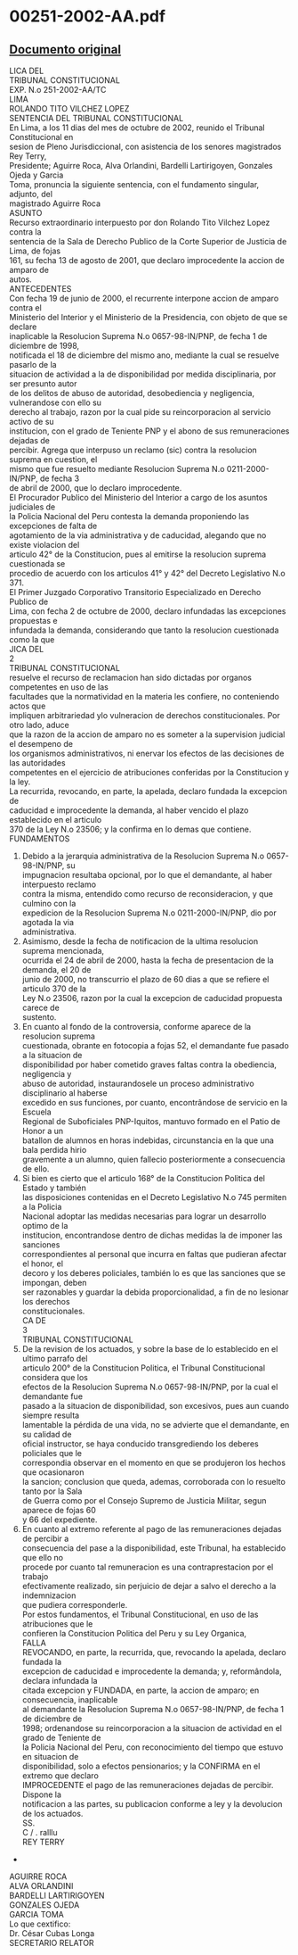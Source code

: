 
00251-2002-AA.pdf
=================
  
[Documento original](https://tc.gob.pe/jurisprudencia/2003/00251-2002-AA.pdf)  
---  
LICA DEL  
TRIBUNAL CONSTITUCIONAL  
EXP. N.o 251-2002-AA/TC  
LIMA  
ROLANDO TITO VILCHEZ LOPEZ  
SENTENCIA DEL TRIBUNAL CONSTITUCIONAL  
En Lima, a los 11 dias del mes de octubre de 2002, reunido el Tribunal Constitucional en  
sesion de Pleno Jurisdiccional, con asistencia de los senores magistrados Rey Terry,  
Presidente; Aguirre Roca, Alva Orlandini, Bardelli Lartirigoyen, Gonzales Ojeda y Garcia  
Toma, pronuncia la siguiente sentencia, con el fundamento singular, adjunto, del  
magistrado Aguirre Roca  
ASUNTO  
Recurso extraordinario interpuesto por don Rolando Tito Vilchez Lopez contra la  
sentencia de la Sala de Derecho Publico de la Corte Superior de Justicia de Lima, de fojas  
161, su fecha 13 de agosto de 2001, que declaro improcedente la accion de amparo de  
autos.  
ANTECEDENTES  
Con fecha 19 de junio de 2000, el recurrente interpone accion de amparo contra el  
Ministerio del Interior y el Ministerio de la Presidencia, con objeto de que se declare  
inaplicable la Resolucion Suprema N.o 0657-98-IN/PNP, de fecha 1 de diciembre de 1998,  
notificada el 18 de diciembre del mismo ano, mediante la cual se resuelve pasarlo de la  
situacion de actividad a la de disponibilidad por medida disciplinaria, por ser presunto autor  
de los delitos de abuso de autoridad, desobediencia y negligencia, vulnerandose con ello su  
derecho al trabajo, razon por la cual pide su reincorporacion al servicio activo de su  
institucion, con el grado de Teniente PNP y el abono de sus remuneraciones dejadas de  
percibir. Agrega que interpuso un reclamo (sic) contra la resolucion suprema en cuestion, el  
mismo que fue resuelto mediante Resolucion Suprema N.o 0211-2000-IN/PNP, de fecha 3  
de abril de 2000, que lo declaro improcedente.  
El Procurador Publico del Ministerio del Interior a cargo de los asuntos judiciales de  
la Policia Nacional del Peru contesta la demanda proponiendo las excepciones de falta de  
agotamiento de la via administrativa y de caducidad, alegando que no existe violacion del  
articulo 42° de la Constitucion, pues al emitirse la resolucion suprema cuestionada se  
procedio de acuerdo con los articulos 41° y 42° del Decreto Legislativo N.o 371.  
El Primer Juzgado Corporativo Transitorio Especializado en Derecho Publico de  
Lima, con fecha 2 de octubre de 2000, declaro infundadas las excepciones propuestas e  
infundada la demanda, considerando que tanto la resolucion cuestionada como la que  
JICA DEL  
2  
TRIBUNAL CONSTITUCIONAL  
resuelve el recurso de reclamacion han sido dictadas por organos competentes en uso de las  
facultades que la normatividad en la materia les confiere, no conteniendo actos que  
impliquen arbitrariedad ylo vulneracion de derechos constitucionales. Por otro lado, aduce  
que la razon de la accion de amparo no es someter a la supervision judicial el desempeno de  
los organismos administrativos, ni enervar los efectos de las decisiones de las autoridades  
competentes en el ejercicio de atribuciones conferidas por la Constitucion y la ley.  
La recurrida, revocando, en parte, la apelada, declaro fundada la excepcion de  
caducidad e improcedente la demanda, al haber vencido el plazo establecido en el articulo  
370 de la Ley N.o 23506; y la confirma en lo demas que contiene.  
FUNDAMENTOS  
1. Debido a la jerarquia administrativa de la Resolucion Suprema N.o 0657-98-IN/PNP, su  
impugnacion resultaba opcional, por lo que el demandante, al haber interpuesto reclamo  
contra la misma, entendido como recurso de reconsideracion, y que culmino con la  
expedicion de la Resolucion Suprema N.o 0211-2000-IN/PNP, dio por agotada la via  
administrativa.  
2. Asimismo, desde la fecha de notificacion de la ultima resolucion suprema mencionada,  
ocurrida el 24 de abril de 2000, hasta la fecha de presentacion de la demanda, el 20 de  
junio de 2000, no transcurrio el plazo de 60 dias a que se refiere el articulo 370 de la  
Ley N.o 23506, razon por la cual la excepcion de caducidad propuesta carece de  
sustento.  
3. En cuanto al fondo de la controversia, conforme aparece de la resolucion suprema  
cuestionada, obrante en fotocopia a fojas 52, el demandante fue pasado a la situacion de  
disponibilidad por haber cometido graves faltas contra la obediencia, negligencia y  
abuso de autoridad, instaurandosele un proceso administrativo disciplinario al haberse  
excedido en sus funciones, por cuanto, encontrândose de servicio en la Escuela  
Regional de Suboficiales PNP-Iquitos, mantuvo formado en el Patio de Honor a un  
batallon de alumnos en horas indebidas, circunstancia en la que una bala perdida hirio  
gravemente a un alumno, quien fallecio posteriormente a consecuencia de ello.  
4. Si bien es cierto que el articulo 168° de la Constitucion Politica del Estado y también  
las disposiciones contenidas en el Decreto Legislativo N.o 745 permiten a la Policia  
Nacional adoptar las medidas necesarias para lograr un desarrollo optimo de la  
institucion, encontrandose dentro de dichas medidas la de imponer las sanciones  
correspondientes al personal que incurra en faltas que pudieran afectar el honor, el  
decoro y los deberes policiales, también lo es que las sanciones que se impongan, deben  
ser razonables y guardar la debida proporcionalidad, a fin de no lesionar los derechos  
constitucionales.  
CA DE  
3  
TRIBUNAL CONSTITUCIONAL  
5. De la revision de los actuados, y sobre la base de lo establecido en el ultimo parrafo del  
articulo 200° de la Constitucion Politica, el Tribunal Constitucional considera que los  
efectos de la Resolucion Suprema N.o 0657-98-IN/PNP, por la cual el demandante fue  
pasado a la situacion de disponibilidad, son excesivos, pues aun cuando siempre resulta  
lamentable la pérdida de una vida, no se advierte que el demandante, en su calidad de  
oficial instructor, se haya conducido transgrediendo los deberes policiales que le  
correspondia observar en el momento en que se produjeron los hechos que ocasionaron  
la sancion; conclusion que queda, ademas, corroborada con lo resuelto tanto por la Sala  
de Guerra como por el Consejo Supremo de Justicia Militar, segun aparece de fojas 60  
y 66 del expediente.  
6. En cuanto al extremo referente al pago de las remuneraciones dejadas de percibir a  
consecuencia del pase a la disponibilidad, este Tribunal, ha establecido que ello no  
procede por cuanto tal remuneracion es una contraprestacion por el trabajo  
efectivamente realizado, sin perjuicio de dejar a salvo el derecho a la indemnizacion  
que pudiera corresponderle.  
Por estos fundamentos, el Tribunal Constitucional, en uso de las atribuciones que le  
confieren la Constitucion Politica del Peru y su Ley Organica,  
FALLA  
REVOCANDO, en parte, la recurrida, que, revocando la apelada, declaro fundada la  
excepcion de caducidad e improcedente la demanda; y, reformândola, declara infundada la  
citada excepcion y FUNDADA, en parte, la accion de amparo; en consecuencia, inaplicable  
al demandante la Resolucion Suprema N.o 0657-98-IN/PNP, de fecha 1 de diciembre de  
1998; ordenandose su reincorporacion a la situacion de actividad en el grado de Teniente de  
la Policia Nacional del Peru, con reconocimiento del tiempo que estuvo en situacion de  
disponibilidad, solo a efectos pensionarios; y la CONFIRMA en el extremo que declaro  
IMPROCEDENTE el pago de las remuneraciones dejadas de percibir. Dispone la  
notificacion a las partes, su publicacion conforme a ley y la devolucion de los actuados.  
SS.  
C / . ralllu  
REY TERRY  
-  
AGUIRRE ROCA  
ALVA ORLANDINI  
BARDELLI LARTIRIGOYEN  
GONZALES OJEDA  
GARCIA TOMA  
Lo que cextifico:  
Dr. César Cubas Longa  
SECRETARIO RELATOR